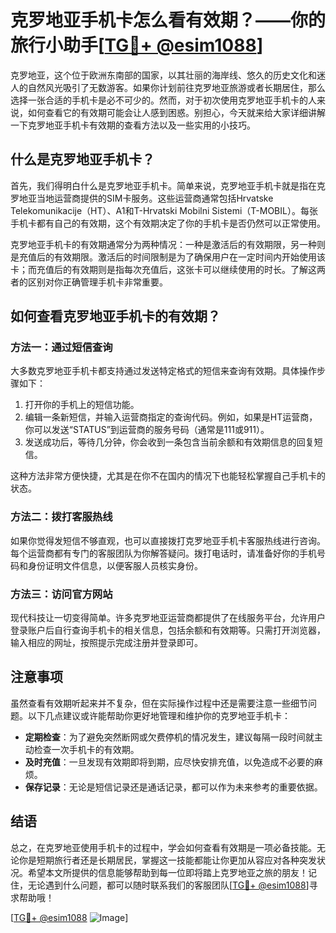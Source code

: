 # 克罗地亚手机卡怎么看有效期？——你的旅行小助手[[TG💪+ @esim1088](https://t.me/s/esim1088)]

克罗地亚，这个位于欧洲东南部的国家，以其壮丽的海岸线、悠久的历史文化和迷人的自然风光吸引了无数游客。如果你计划前往克罗地亚旅游或者长期居住，那么选择一张合适的手机卡是必不可少的。然而，对于初次使用克罗地亚手机卡的人来说，如何查看它的有效期可能会让人感到困惑。别担心，今天就来给大家详细讲解一下克罗地亚手机卡有效期的查看方法以及一些实用的小技巧。

## 什么是克罗地亚手机卡？

首先，我们得明白什么是克罗地亚手机卡。简单来说，克罗地亚手机卡就是指在克罗地亚当地运营商提供的SIM卡服务。这些运营商通常包括Hrvatske Telekomunikacije（HT）、A1和T-Hrvatski Mobilni Sistemi（T-MOBIL）。每张手机卡都有自己的有效期，这个有效期决定了你的手机卡是否仍然可以正常使用。

克罗地亚手机卡的有效期通常分为两种情况：一种是激活后的有效期限，另一种则是充值后的有效期限。激活后的时间限制是为了确保用户在一定时间内开始使用该卡；而充值后的有效期则是指每次充值后，这张卡可以继续使用的时长。了解这两者的区别对你正确管理手机卡非常重要。

## 如何查看克罗地亚手机卡的有效期？

### 方法一：通过短信查询

大多数克罗地亚手机卡都支持通过发送特定格式的短信来查询有效期。具体操作步骤如下：

1. 打开你的手机上的短信功能。
2. 编辑一条新短信，并输入运营商指定的查询代码。例如，如果是HT运营商，你可以发送“STATUS”到运营商的服务号码（通常是111或911）。
3. 发送成功后，等待几分钟，你会收到一条包含当前余额和有效期信息的回复短信。

这种方法非常方便快捷，尤其是在你不在国内的情况下也能轻松掌握自己手机卡的状态。

### 方法二：拨打客服热线

如果你觉得发短信不够直观，也可以直接拨打克罗地亚手机卡客服热线进行咨询。每个运营商都有专门的客服团队为你解答疑问。拨打电话时，请准备好你的手机号码和身份证明文件信息，以便客服人员核实身份。

### 方法三：访问官方网站

现代科技让一切变得简单。许多克罗地亚运营商都提供了在线服务平台，允许用户登录账户后自行查询手机卡的相关信息，包括余额和有效期等。只需打开浏览器，输入相应的网址，按照提示完成注册并登录即可。

## 注意事项

虽然查看有效期听起来并不复杂，但在实际操作过程中还是需要注意一些细节问题。以下几点建议或许能帮助你更好地管理和维护你的克罗地亚手机卡：

- **定期检查**：为了避免突然断网或欠费停机的情况发生，建议每隔一段时间就主动检查一次手机卡的有效期。
- **及时充值**：一旦发现有效期即将到期，应尽快安排充值，以免造成不必要的麻烦。
- **保存记录**：无论是短信记录还是通话记录，都可以作为未来参考的重要依据。

## 结语

总之，在克罗地亚使用手机卡的过程中，学会如何查看有效期是一项必备技能。无论你是短期旅行者还是长期居民，掌握这一技能都能让你更加从容应对各种突发状况。希望本文所提供的信息能够帮助到每一位即将踏上克罗地亚之旅的朋友！记住，无论遇到什么问题，都可以随时联系我们的客服团队[[TG💪+ @esim1088](https://t.me/s/esim1088)]寻求帮助哦！

[[TG💪+ @esim1088](https://t.me/s/esim1088) ![Image](https://i.postimg.cc/4NQfJmqS/Snipaste-2025-05-13-00-14-12.png)]